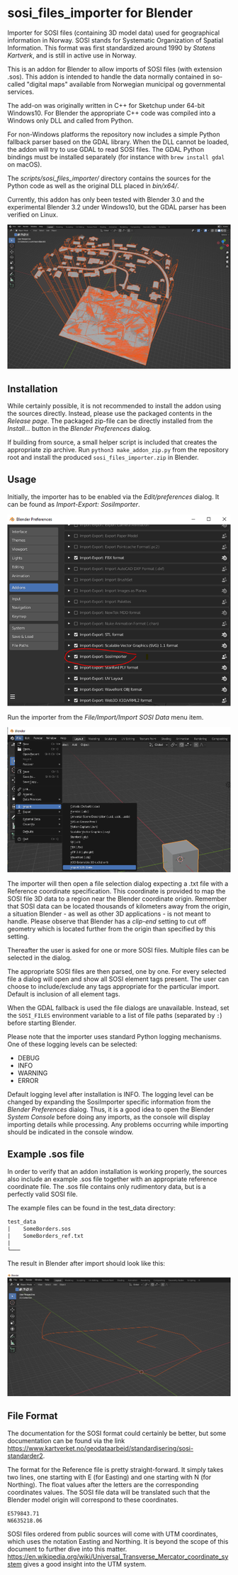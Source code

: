 # sosi_files_importer for Blender
Importer for SOSI files (containing 3D model data) used for geographical information in Norway. SOSI stands for Systematic Organization of Spatial Information. This format was first standardized around 1990 by *Statens Kartverk*, and is still in active use in Norway.

This is an addon for Blender to allow imports of SOSI files (with extension .sos). This addon is intended to handle the data normally contained in so-called 
"digital maps" available from Norwegian municipal og governmental services.

The add-on was originally written in C++ for Sketchup under 64-bit Windows10. For Blender the appropriate C++ code was compiled into a Windows only DLL and called from Python.

For non-Windows platforms the repository now includes a simple Python fallback parser based on the GDAL library. When the DLL cannot be loaded, the addon will try to use GDAL to read SOSI files. The GDAL Python bindings must be installed separately (for instance with `brew install gdal` on macOS).

The *scripts/sosi_files_importer/* directory contains the sources for the Python code as well as the original DLL placed in *bin/x64/*.

Currently, this addon has only been tested with Blender 3.0 and the experimental Blender 3.2 under Windows10, but the GDAL parser has been verified on Linux.

![Example import](/images/ImportExample_0.png)

## Installation

While certainly possible, it is not recommended to install the addon using the sources directly. Instead, please use the packaged contents in the *Release page*. The packaged zip-file can be directly installed from the *Install...* button in the *Blender Preferences* dialog.

If building from source, a small helper script is included that creates the appropriate zip archive. Run `python3 make_addon_zip.py` from the repository root and install the produced `sosi_files_importer.zip` in Blender.

## Usage

Initially, the importer has to be enabled via the *Edit/preferences* dialog. It can be found as *Import-Export: SosiImporter*.

![Demo import 0](/images/Importing_0.png)

Run the importer from the *File/Import/Import SOSI Data* menu item.

![Demo import 1](/images/Importing_1.png)

The importer will then open a file selection dialog expecting a .txt file with a Reference coordinate specification. This coordinate is provided to map the SOSI file 3D data to a region near the Blender coordinate origin. Remember that SOSI data can be located thousands of kilometers away from the origin, a situation Blender - as well as other 3D applications - is not meant to handle. Please observe that Blender has a *clip-end* setting to cut off geometry which is located further from the origin than specified by this setting.

Thereafter the user is asked for one or more SOSI files. Multiple files can be selected in the dialog.

The appropriate SOSI files are then parsed, one by one. For every selected file a dialog will open and show all SOSI element tags present. The user can choose to include/exclude any tags appropriate for the particular import. Default is inclusion of all element tags.

When the GDAL fallback is used the file dialogs are unavailable. Instead, set the `SOSI_FILES` environment variable to a list of file paths (separated by `:`) before starting Blender.

Please note that the importer uses standard Python logging mechanisms. One of these logging levels can be selected:
- DEBUG
- INFO
- WARNING
- ERROR

Default logging level after installation is INFO. The logging level can be changed by expanding the SosiImporter specific information from the *Blender Preferences* dialog.
Thus, it is a good idea to open the Blender *System Console* before doing any imports, as the console will display importing details while processing. Any problems occurring while importing should be indicated in the console window.

## Example .sos file

In order to verify that an addon installation is working properly, the sources also include an example .sos file together with an appropriate reference coordinate file. The .sos file contains only rudimentory data, but is a perfectly valid SOSI file.

The example files can be found in the test_data directory:

```
test_data
|    SomeBorders.sos
|    SomeBorders_ref.txt
|  
└─── 
```

The result in Blender after import should look like this:

![TestFile import](/images/SomeBorders.png)

## File Format

The documentation for the SOSI format could certainly be better, but some documentation can be found via the link https://www.kartverket.no/geodataarbeid/standardisering/sosi-standarder2.

The format for the Reference file is pretty straight-forward. It simply takes two lines, one starting with E (for Easting) and one starting with N (for Northing). The float values after the letters are the corresponding coordinates values. The SOSI file data will be translated such that the Blender model origin will correspond to these coordinates.

```
E579843.71
N6635218.06
```

SOSI files ordered from public sources will come with UTM coordinates, which uses the notation Easting and Northing. It is beyond the scope of this document to further dive into this matter. https://en.wikipedia.org/wiki/Universal_Transverse_Mercator_coordinate_system gives a good insight into the UTM system.
